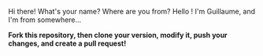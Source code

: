 Hi there! What's your name? Where are you from?
Hello ! I'm Guillaume, and I'm from somewhere...

**Fork this repository, then clone your version, modify it, push your changes, and create a pull request!**
